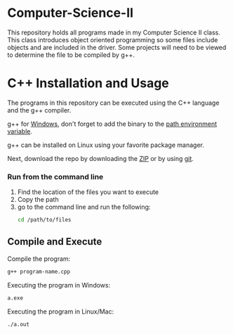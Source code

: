 # Computer-Science-II
This repository holds all programs made in my Computer Science II class. This class introduces object oriented programming so some files include objects and are included in the driver. Some projects will need to be viewed to determine the file to be compiled by g++.

# C++ Installation and Usage

The programs in this repository can be executed using the C++ language and the g++ compiler.

g++ for [Windows](https://sourceforge.net/projects/mingw/), don't forget to add the binary to the [path environment variable](https://www.architectryan.com/2018/03/17/add-to-the-path-on-windows-10/).

g++ can be installed on Linux using your favorite package manager.

Next, download the repo by downloading the [ZIP](https://docs.github.com/en/get-started/start-your-journey/downloading-files-from-github) or by using [git](https://docs.github.com/en/get-started/using-git/about-git).

### Run from the command line
1. Find the location of the files you want to execute
2. Copy the path
3. go to the command line and run the following:
   ```sh
   cd /path/to/files
   ```

## Compile and Execute
Compile the program:
```sh
g++ program-name.cpp
```

Executing the program in Windows:
```sh
a.exe
```

Executing the program in Linux/Mac:
```sh
./a.out
```
